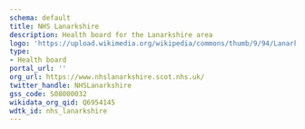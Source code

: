 ```yaml
---
schema: default
title: NHS Lanarkshire
description: Health board for the Lanarkshire area 
logo: 'https://upload.wikimedia.org/wikipedia/commons/thumb/9/94/Lanarkshire_-_Scotland.svg/800px-Lanarkshire_-_Scotland.svg.png'
type:
- Health board
portal_url: ''
org_url: https://www.nhslanarkshire.scot.nhs.uk/
twitter_handle: NHSLanarkshire
gss_code: S08000032
wikidata_org_qid: Q6954145
wdtk_id: nhs_lanarkshire
---
```

